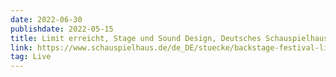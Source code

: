 ```yaml
---
date: 2022-06-30
publishdate: 2022-05-15
title: Limit erreicht, Stage und Sound Design, Deutsches Schauspielhaus Hamburg
link: https://www.schauspielhaus.de/de_DE/stuecke/backstage-festival-limit-erreicht.1325841
tag: Live
---
```

